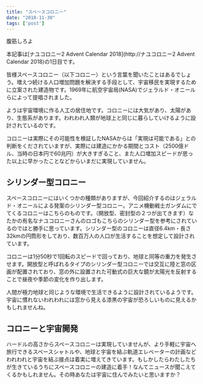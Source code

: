 ```yaml
---
title: "スペースコロニー"
date: "2018-11-30"
tags: ['post']
---
```


腹筋しろよ

本記事は[ナユコロニー2 Advent Calendar 2018](http://ナユコロニー2 Advent Calendar 2018)の1日目です。

皆様スペースコロニー（以下コロニー）という言葉を聞いたことはあるでしょう。増えつ続ける人口増加問題を解決する手段として、宇宙移民を実現するために立案された建造物です。1969年に航空宇宙局(NASA)でジェラルド・オニールらによって提唱されました。

ようは宇宙環境に作る人工の居住地です。コロニーには大気があり、太陽があり、生態系があります。われわれ人類が地球上と同じに暮らしていけるように設計されているのです。

コロニーは実際にその可能性を検証したNASAからは「実現は可能である」との判断をくだされていますが、実際には建造にかかる期間とコスト（2500億ドル、当時の日本円で60兆円）が大きすぎること、また人口増加スピードが思った以上に早かったことなどからいまだに実現していません。

## シリンダー型コロニー

スペースコロニーにはいくつかの種類がありますが、今回紹介するのはジェラルド・オニールによる発案のシリンダー型コロニー。アニメ機動戦士ガンダムにでてくるコロニーはこちらのものです。（開放型、密封型の２つが出てきます）なたかの有名なナユコロニーさんのロゴもこちらのシリンダー型を参考にされているのではと勝手に思っています。シリンダー型のコロニーは直径6.4km・長さ32kmの円筒形をしており、数百万人の人口が生活することを想定して設計されています。

コロニーは1分50秒で1回転のスピードで回っており、地球と同等の重力を発生させます。開放型と呼ばれるタイプのシリンダー型コロニーでは交互に陸と窓の区画が配置されており、窓の外に設置された可動式の巨大な鏡が太陽光を反射することで昼夜や季節の変化を作り出します。

人間が極力地球と同じような環境で生活できるように設計されているようです。宇宙に慣れないわれわれには窓から見える漆黒の宇宙が恐ろしいものに見えるかもしれませんね。

## コロニーと宇宙開発

ハードルの高さからスペースコロニーは実現していませんが、より手軽に宇宙へ旅行できるスペースシャトルや、地球と宇宙を結ぶ軌道エレベーターの計画などわれわれと宇宙を結ぶ接点は着実に増えてきています。もしかしたらわたしたちが生きているうちにスペースコロニーの建造に着手！なんてニュースが聞こえてくるかもしれません。その時あなたは宇宙に住んでみたいと思いますか？
